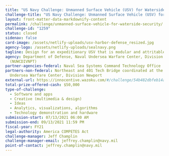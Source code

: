 ```yaml
---
title: "US Navy Challenge: Unmanned Surface Vehicle (USV) for Waterside Security "
challenge-title: "US Navy Challenge: Unmanned Surface Vehicle (USV) for Waterside Security "
layout: front-matter-data-markdownify-content
permalink: /challenge/unmanned-surface-vehicle-for-waterside-security/
challenge-id: "1259"
status: closed
sidenav: false
card-image: /assets/netlify-uploads/usv-harbor-defense_resized.jpg
agency-logo: /assets/netlify-uploads/sealnavy.png
tagline: Design for an expeditionary USV that is modular and attritable
agency: Department of Defense, Naval Undersea Warfare Center, Division Newport
  (NUWCDIVNPT)
partner-agencies-federal: Naval Sea Systems Command Technology Office
partners-non-federal: Northeast and 401 Tech Bridge coordinated at the Naval
  Undersea Warfare Center, Division Newport
external-url: https://innocentive.wazoku.com/#/challenge/54b482dbfeb14a07bfd120ce1b8d34a8
total-prize-offered-cash: $50,000
type-of-challenge:
  - Software and apps
  - Creative (multimedia & design)
  - Ideas
  - Analytics, visualizations, algorithms
  - Technology demonstration and hardware
submission-start: 07/13/2021 06:00 AM
submission-end: 09/13/2021 11:59 PM
fiscal-year: FY21
legal-authority: America COMPETES Act
challenge-manager: Jeff Champlin
challenge-manager-email: jeffrey.champlin@navy.mil
point-of-contact: jeffrey.champlin@navy.mil
---
```

